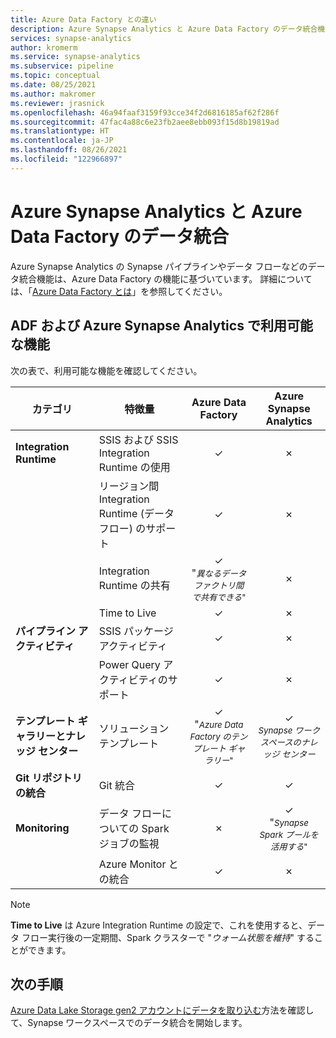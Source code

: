 ```yaml
---
title: Azure Data Factory との違い
description: Azure Synapse Analytics と Azure Data Factory のデータ統合機能の違いについて説明します
services: synapse-analytics
author: kromerm
ms.service: synapse-analytics
ms.subservice: pipeline
ms.topic: conceptual
ms.date: 08/25/2021
ms.author: makromer
ms.reviewer: jrasnick
ms.openlocfilehash: 46a94faaf3159f93cce34f2d6816185af62f286f
ms.sourcegitcommit: 47fac4a88c6e23fb2aee8ebb093f15d8b19819ad
ms.translationtype: HT
ms.contentlocale: ja-JP
ms.lasthandoff: 08/26/2021
ms.locfileid: "122966897"
---
```

# <a name="data-integration-in-azure-synapse-analytics-versus-azure-data-factory"></a>Azure Synapse Analytics と Azure Data Factory のデータ統合

Azure Synapse Analytics の Synapse パイプラインやデータ フローなどのデータ統合機能は、Azure Data Factory の機能に基づいています。 詳細については、「[Azure Data Factory とは](../../data-factory/introduction.md)」を参照してください。


## <a name="available-features-in-adf--azure-synapse-analytics"></a>ADF および Azure Synapse Analytics で利用可能な機能

次の表で、利用可能な機能を確認してください。

| カテゴリ                 | 特徴量    |  Azure Data Factory  | Azure Synapse Analytics |
| ------------------------ | ---------- | :------------------: | :---------------------: |
| **Integration Runtime**  | SSIS および SSIS Integration Runtime の使用 | ✓ | ✗ |
|                          | リージョン間 Integration Runtime (データ フロー) のサポート | ✓ | ✗ |
|                          | Integration Runtime の共有 | ✓<br>"<small>*異なるデータ ファクトリ間で共有できる*" | ✗ |
|                          | Time to Live | ✓ | ✗ |
| **パイプライン アクティビティ** | SSIS パッケージ アクティビティ | ✓ | ✗ |
|                          | Power Query アクティビティのサポート | ✓ | ✗ |
| **テンプレート ギャラリーとナレッジ センター** | ソリューション テンプレート | ✓<br>"<small>*Azure Data Factory のテンプレート ギャラリー*" | ✓<br><small>*Synapse ワークスペースのナレッジ センター* |
| **Git リポジトリの統合** | Git 統合 | ✓ | ✓ |
| **Monitoring**           | データ フローについての Spark ジョブの監視 | ✗ | ✓<br>"<small>*Synapse Spark プールを活用する*" |
|                          | Azure Monitor との統合 | ✓ | ✗ |

> [!Note]
> **Time to Live** は Azure Integration Runtime の設定で、これを使用すると、データ フロー実行後の一定期間、Spark クラスターで "*ウォーム状態を維持*" することができます。
>


## <a name="next-steps"></a>次の手順

[Azure Data Lake Storage gen2 アカウントにデータを取り込む](data-integration-data-lake.md)方法を確認して、Synapse ワークスペースでのデータ統合を開始します。
